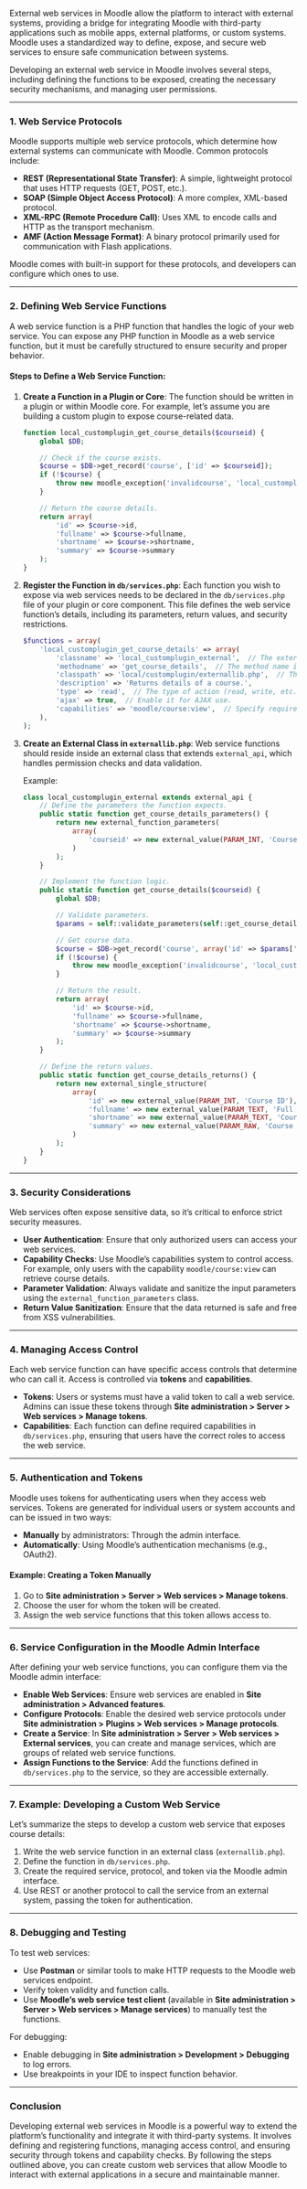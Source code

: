 External web services in Moodle allow the platform to interact with external systems, 
providing a bridge for integrating Moodle with third-party applications such as mobile apps, 
external platforms, or custom systems. Moodle uses a standardized way to define, expose, 
and secure web services to ensure safe communication between systems.

Developing an external web service in Moodle involves several steps, including defining 
the functions to be exposed, creating the necessary security mechanisms, and managing 
user permissions. 

---

### 1. **Web Service Protocols**

Moodle supports multiple web service protocols, which determine how external systems 
can communicate with Moodle. Common protocols include:

- **REST (Representational State Transfer)**: A simple, lightweight protocol that uses HTTP 
requests (GET, POST, etc.).
- **SOAP (Simple Object Access Protocol)**: A more complex, XML-based protocol.
- **XML-RPC (Remote Procedure Call)**: Uses XML to encode calls and HTTP as the transport mechanism.
- **AMF (Action Message Format)**: A binary protocol primarily used for communication with Flash applications.

Moodle comes with built-in support for these protocols, and developers can configure which ones to use.

---

### 2. **Defining Web Service Functions**

A web service function is a PHP function that handles the logic of your web service. You can expose any PHP function in Moodle as a web service function, but it must be carefully structured to ensure security and proper behavior.

#### Steps to Define a Web Service Function:

1. **Create a Function in a Plugin or Core**:
    The function should be written in a plugin or within Moodle core. For example, let’s assume you are building a custom plugin to expose course-related data.

    ```php
    function local_customplugin_get_course_details($courseid) {
        global $DB;

        // Check if the course exists.
        $course = $DB->get_record('course', ['id' => $courseid]);
        if (!$course) {
            throw new moodle_exception('invalidcourse', 'local_customplugin');
        }

        // Return the course details.
        return array(
            'id' => $course->id,
            'fullname' => $course->fullname,
            'shortname' => $course->shortname,
            'summary' => $course->summary
        );
    }
    ```

2. **Register the Function in `db/services.php`**:
    Each function you wish to expose via web services needs to be declared in the `db/services.php` file of your plugin or core component. This file defines the web service function’s details, including its parameters, return values, and security restrictions.

    ```php
    $functions = array(
        'local_customplugin_get_course_details' => array(
            'classname' => 'local_customplugin_external',  // The external class that contains the function.
            'methodname' => 'get_course_details',  // The method name inside the class.
            'classpath' => 'local/customplugin/externallib.php',  // The file path to the external class.
            'description' => 'Returns details of a course.',
            'type' => 'read',  // The type of action (read, write, etc.).
            'ajax' => true,  // Enable it for AJAX use.
            'capabilities' => 'moodle/course:view',  // Specify required capabilities.
        ),
    );
    ```

3. **Create an External Class in `externallib.php`**:
    Web service functions should reside inside an external class that extends `external_api`, which handles permission checks and data validation.

    Example:

    ```php
    class local_customplugin_external extends external_api {
        // Define the parameters the function expects.
        public static function get_course_details_parameters() {
            return new external_function_parameters(
                array(
                    'courseid' => new external_value(PARAM_INT, 'Course ID')
                )
            );
        }

        // Implement the function logic.
        public static function get_course_details($courseid) {
            global $DB;

            // Validate parameters.
            $params = self::validate_parameters(self::get_course_details_parameters(), array('courseid' => $courseid));

            // Get course data.
            $course = $DB->get_record('course', array('id' => $params['courseid']));
            if (!$course) {
                throw new moodle_exception('invalidcourse', 'local_customplugin');
            }

            // Return the result.
            return array(
                'id' => $course->id,
                'fullname' => $course->fullname,
                'shortname' => $course->shortname,
                'summary' => $course->summary
            );
        }

        // Define the return values.
        public static function get_course_details_returns() {
            return new external_single_structure(
                array(
                    'id' => new external_value(PARAM_INT, 'Course ID'),
                    'fullname' => new external_value(PARAM_TEXT, 'Full course name'),
                    'shortname' => new external_value(PARAM_TEXT, 'Course short name'),
                    'summary' => new external_value(PARAM_RAW, 'Course summary'),
                )
            );
        }
    }
    ```

---

### 3. **Security Considerations**

Web services often expose sensitive data, so it’s critical to enforce strict security measures.

- **User Authentication**: Ensure that only authorized users can access your web services.
- **Capability Checks**: Use Moodle’s capabilities system to control access. For example, only users with the capability `moodle/course:view` can retrieve course details.
- **Parameter Validation**: Always validate and sanitize the input parameters using the `external_function_parameters` class.
- **Return Value Sanitization**: Ensure that the data returned is safe and free from XSS vulnerabilities.

---

### 4. **Managing Access Control**

Each web service function can have specific access controls that determine who can call it. Access is controlled via **tokens** and **capabilities**.

- **Tokens**: Users or systems must have a valid token to call a web service. Admins can issue these tokens through **Site administration > Server > Web services > Manage tokens**.
- **Capabilities**: Each function can define required capabilities in `db/services.php`, ensuring that users have the correct roles to access the web service.

---

### 5. **Authentication and Tokens**

Moodle uses tokens for authenticating users when they access web services. Tokens are generated for individual users or system accounts and can be issued in two ways:
- **Manually** by administrators: Through the admin interface.
- **Automatically**: Using Moodle’s authentication mechanisms (e.g., OAuth2).

#### Example: Creating a Token Manually

1. Go to **Site administration > Server > Web services > Manage tokens**.
2. Choose the user for whom the token will be created.
3. Assign the web service functions that this token allows access to.

---

### 6. **Service Configuration in the Moodle Admin Interface**

After defining your web service functions, you can configure them via the Moodle admin interface:

- **Enable Web Services**: Ensure web services are enabled in **Site administration > Advanced features**.
- **Configure Protocols**: Enable the desired web service protocols under **Site administration > Plugins > Web services > Manage protocols**.
- **Create a Service**: In **Site administration > Server > Web services > External services**, you can create and manage services, which are groups of related web service functions.
- **Assign Functions to the Service**: Add the functions defined in `db/services.php` to the service, so they are accessible externally.

---

### 7. **Example: Developing a Custom Web Service**

Let’s summarize the steps to develop a custom web service that exposes course details:

1. Write the web service function in an external class (`externallib.php`).
2. Define the function in `db/services.php`.
3. Create the required service, protocol, and token via the Moodle admin interface.
4. Use REST or another protocol to call the service from an external system, passing the token for authentication.

---

### 8. **Debugging and Testing**

To test web services:
- Use **Postman** or similar tools to make HTTP requests to the Moodle web services endpoint.
- Verify token validity and function calls.
- Use **Moodle’s web service test client** (available in **Site administration > Server > Web services > Manage services**) to manually test the functions.

For debugging:
- Enable debugging in **Site administration > Development > Debugging** to log errors.
- Use breakpoints in your IDE to inspect function behavior.

---

### Conclusion

Developing external web services in Moodle is a powerful way to extend the platform’s functionality and integrate it with third-party systems. It involves defining and registering functions, managing access control, and ensuring security through tokens and capability checks. By following the steps outlined above, you can create custom web services that allow Moodle to interact with external applications in a secure and maintainable manner.